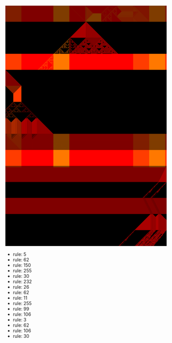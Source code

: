 ![photo](./output.png) 
 * rule: 5
* rule: 62
* rule: 150
* rule: 255
* rule: 30
* rule: 232
* rule: 26
* rule: 62
* rule: 11
* rule: 255
* rule: 99
* rule: 106
* rule: 3
* rule: 62
* rule: 106
* rule: 30
